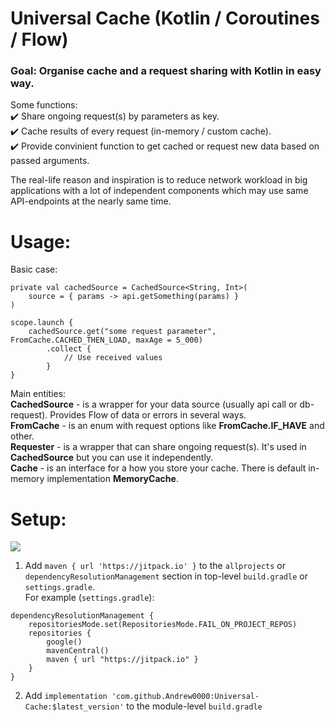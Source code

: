 # Universal Cache (Kotlin / Coroutines / Flow)

### Goal: Organise cache and a request sharing with Kotlin in easy way.

Some functions:  
✔️ Share ongoing request(s) by parameters as key.  
✔️ Cache results of every request (in-memory / custom cache).  
✔️ Provide convinient function to get cached or request new data based on passed arguments.  

The real-life reason and inspiration is to reduce network workload in big applications 
with a lot of independent components which may use same API-endpoints at the nearly same time.

# Usage:

Basic case:  

```
private val cachedSource = CachedSource<String, Int>(
    source = { params -> api.getSomething(params) }
)

scope.launch {
    cachedSource.get("some request parameter", FromCache.CACHED_THEN_LOAD, maxAge = 5_000)
        .collect {
            // Use received values
        }
}
```
Main entities:  
**CachedSource** - is a wrapper for your data source (usually api call or db-request). Provides Flow of data or errors in several ways.  
**FromCache** - is an enum with request options like **FromCache.IF_HAVE** and other.  
**Requester** - is a wrapper that can share ongoing request(s). It's used in **CachedSource** but you can use it independently.  
**Cache** - is an interface for a how you store your cache. There is default in-memory implementation **MemoryCache**.  

# Setup:  

[![](https://jitpack.io/v/Andrew0000/Universal-Cache.svg)](https://jitpack.io/#Andrew0000/Universal-Cache)

1. Add `maven { url 'https://jitpack.io' }` to the `allprojects` or `dependencyResolutionManagement` section in top-level `build.gradle` or `settings.gradle`.  
For example (`settings.gradle`):
```
dependencyResolutionManagement {
    repositoriesMode.set(RepositoriesMode.FAIL_ON_PROJECT_REPOS)
    repositories {
        google()
        mavenCentral()
        maven { url "https://jitpack.io" }
    }
}
```
2. Add `implementation 'com.github.Andrew0000:Universal-Cache:$latest_version'` to the module-level `build.gradle`  

